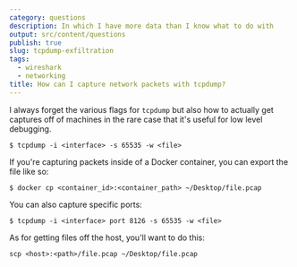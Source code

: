 ```yaml
---
category: questions
description: In which I have more data than I know what to do with
output: src/content/questions
publish: true
slug: tcpdump-exfiltration
tags:
  - wireshark
  - networking
title: How can I capture network packets with tcpdump?
---
```

I always forget the various flags for `tcpdump` but also how to actually get captures off of machines in the rare case that it's useful for low level debugging.

```console
$ tcpdump -i <interface> -s 65535 -w <file>
```

If you're capturing packets inside of a Docker container, you can export the file like so:

```shell
$ docker cp <container_id>:<container_path> ~/Desktop/file.pcap
```

You can also capture specific ports:

```console
$ tcpdump -i <interface> port 8126 -s 65535 -w <file>
```

As for getting files off the host, you'll want to do this:

```console
scp <host>:<path>/file.pcap ~/Desktop/file.pcap
```